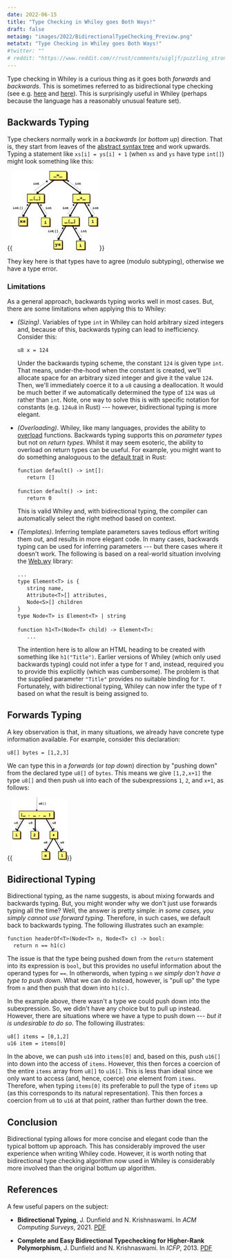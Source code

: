 ```yaml
---
date: 2022-06-15
title: "Type Checking in Whiley goes Both Ways!"
draft: false
metaimg: "images/2022/BidirectionalTypeChecking_Preview.png"
metatxt: "Type Checking in Whiley goes Both Ways!"
#twitter: ""
# reddit: "https://www.reddit.com/r/rust/comments/uigljf/puzzling_strong_updates_in_rust/"
---
```


Type checking in Whiley is a curious thing as it goes both _forwards_
and _backwards_.  This is sometimes referred to as bidirectional type
checking (see e.g. [here](https://arxiv.org/abs/1908.05839) and
[here](https://ncatlab.org/nlab/show/bidirectional+typechecking)).
This is surprisingly useful in Whiley (perhaps because the language
has a reasonably unusual feature set).

## Backwards Typing

Type checkers normally work in a _backwards_ (or _bottom up_)
direction.  That is, they start from leaves of the [abstract syntax
tree](https://en.wikipedia.org/wiki/Abstract_syntax_tree) and work
upwards.  Typing a statement like `xs[i] = ys[i] + 1` (when `xs` and
`ys` have type `int[]`) might look something like this:

{{<img class="text-center" src="/images/2022/BidirectionalTypeChecking.png" width="40%" alt="Illustrating types being pulled up the AST of an expresion.">}}

They key here is that types have to agree (modulo subtyping),
otherwise we have a type error.

### Limitations

As a general approach, backwards typing works well in most cases.
But, there are some limitations when applying this to Whiley:

   * *(Sizing)*.  Variables of type `int` in Whiley can hold arbitrary
      sized integers and, because of this, backwards typing can lead
      to inefficiency.  Consider this:
      
      ```Whiley
      u8 x = 124
      ```
      
      Under the backwards typing scheme, the constant `124` is given
      type `int`.  That means, under-the-hood when the constant is
      created, we'll allocate space for an arbitrary sized integer and
      give it the value `124`.  Then, we'll immediately coerce it to a
      `u8` causing a deallocation.  It would be much better if we
      automatically determined the type of `124` was `u8` rather than
      `int`.  Note, one way to solve this is with specific notation
      for constants (e.g. `124u8` in Rust) --- however, bidirectional
      typing is more elegant.

   * *(Overloading)*.  Whiley, like many languages, provides the
      ability to
      [overload](https://en.wikipedia.org/wiki/Function_overloading)
      functions.  Backwards typing supports this on _parameter types_
      but not on _return types_.  Whilst it may seem esoteric, the
      ability to overload on return types can be useful.  For example,
      you might want to do something analoguous to the [default
      trait](https://doc.rust-lang.org/std/default/trait.Default.html)
      in Rust:
      
      ```Whiley
      function default() -> int[]:
         return []

      function default() -> int:
         return 0
      ```

      This is valid Whiley and, with bidirectional typing, the
      compiler can automatically select the right method based on
      context.

   * *(Templates)*.  Inferring template parameters saves tedious
     effort writing them out, and results in more elegant code.  In
     many cases, backwards typing can be used for inferring parameters
     --- but there cases where it doesn't work.  The following is
     based on a real-world situation involving the
     [Web.wy](https://github.com/DavePearce/Web.wy) library:

     ```whiley
     ...
	 type Element<T> is { 
		string name, 
		Attribute<T>[] attributes,
		Node<S>[] children
     }
	 type Node<T> is Element<T> | string
	 
	 function h1<T>(Node<T> child) -> Element<T>:
	    ...
	 ```
	 
	 The intention here is to allow an HTML heading to be created with
     something like `h1("Title")`.  Earlier versions of Whiley (which
     only used backwards typing) could not infer a type for `T` and,
     instead, required you to provide this explicitly (which was
     cumbersome).  The problem is that the supplied parameter
     `"Title"` provides no suitable binding for `T`. Fortunately, with
     bidirectional typing, Whiley can now infer the type of `T` based
     on what the result is being assigned to.

## Forwards Typing

A key observation is that, in many situations, we already have
concrete type information available.  For example, consider this
declaration:

```whiley
u8[] bytes = [1,2,3]
```

We can type this in a *forwards* (or *top down*) direction by "pushing
down" from the declared type `u8[]` of `bytes`.  This means we give
`[1,2,x+1]` the type `u8[]` and then push `u8` into each of the
subexpressions `1`, `2`, and `x+1`, as follows:

{{<img class="text-center" src="/images/2022/BidirectionalTypeChecking_2.png" width="25%" alt="Illustrating types being pushed down the AST of an expresion.">}}

## Bidirectional Typing

Bidirectional typing, as the name suggests, is about mixing forwards
and backwards typing.  But, you might wonder why we don't just use
forwards typing all the time?  Well, the answer is pretty simple: _in
some cases, you simply cannot use forward typing_.  Therefore, in such
cases, we default back to backwards typing.  The following illustrates
such an example:

```Whiley
function headerOf<T>(Node<T> n, Node<T> c) -> bool:
  return n == h1(c)
```

The issue is that the type being pushed down from the `return`
statement into its expression is `bool`, but this provides no useful
information about the operand types for `==`.  In otherwords, when
typing `n` _we simply don't have a type to push down_.  What we can do
instead, however, is "pull up" the type from `n` and then push that
down into `h1(c)`.

In the example above, there wasn't a type we could push down into the
subexpression.  So, we didn't have any choice but to pull up instead.
However, there are situations where we have a type to push down
--- _but it is undesirable to do so_.  The following illustrates:

```Whiley
u8[] items = [0,1,2]
u16 item = items[0]
```

In the above, we can push `u16` into `items[0]` and, based on this,
push `u16[]` into down into the access of `items`.  However, this then
forces a coercion of the entire `items` array from `u8[]` to `u16[]`.
This is less than ideal since we only want to access (and, hence,
coerce) _one_ element from `items`.  Therefore, when typing `items[0]`
its preferable to pull the type of `items` up (as this corresponds to
its natural representation).  This then forces a coercion from `u8` to
`u16` at that point, rather than further down the tree.

## Conclusion

Bidirectional typing allows for more concise and elegant code than the
typical bottom up approach.  This has considerably improved the user
experience when writing Whiley code.  However, it is worth noting that
bidirectional type checking algorithm now used in Whiley is
considerably more involved than the original bottum up algorithm.

## References

A few useful papers on the subject:

   * **Bidirectional Typing**, J. Dunfield and N. Krishnaswami.  In _ACM
     Computing Surveys_, 2021. [PDF](https://arxiv.org/pdf/1908.05839)
   
   * **Complete and Easy Bidirectional Typechecking for Higher-Rank
     Polymorphism**, J. Dunfield and N. Krishnaswami.  In
     _ICFP_, 2013. [PDF](https://www.cl.cam.ac.uk/~nk480/bidir.pdf)
